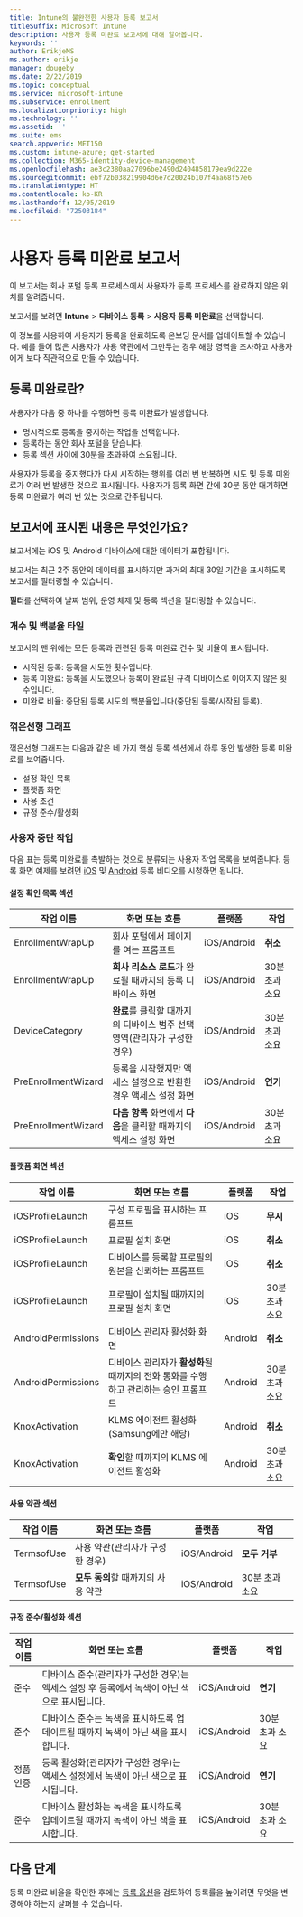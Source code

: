 ```yaml
---
title: Intune의 불완전한 사용자 등록 보고서
titleSuffix: Microsoft Intune
description: 사용자 등록 미완료 보고서에 대해 알아봅니다.
keywords: ''
author: ErikjeMS
ms.author: erikje
manager: dougeby
ms.date: 2/22/2019
ms.topic: conceptual
ms.service: microsoft-intune
ms.subservice: enrollment
ms.localizationpriority: high
ms.technology: ''
ms.assetid: ''
ms.suite: ems
search.appverid: MET150
ms.custom: intune-azure; get-started
ms.collection: M365-identity-device-management
ms.openlocfilehash: ae3c2380aa27096be2490d2404858179ea9d222e
ms.sourcegitcommit: ebf72b038219904d6e7d20024b107f4aa68f57e6
ms.translationtype: HT
ms.contentlocale: ko-KR
ms.lasthandoff: 12/05/2019
ms.locfileid: "72503184"
---
```

# <a name="incomplete-user-enrollments-report"></a>사용자 등록 미완료 보고서

이 보고서는 회사 포털 등록 프로세스에서 사용자가 등록 프로세스를 완료하지 않은 위치를 알려줍니다.

보고서를 보려면 **Intune** > **디바이스 등록** > **사용자 등록 미완료**을 선택합니다.

이 정보를 사용하여 사용자가 등록을 완료하도록 온보딩 문서를 업데이트할 수 있습니다. 예를 들어 많은 사용자가 사용 약관에서 그만두는 경우 해당 영역을 조사하고 사용자에게 보다 직관적으로 만들 수 있습니다.

## <a name="what-is-an-incomplete-enrollment"></a>등록 미완료란?

사용자가 다음 중 하나를 수행하면 등록 미완료가 발생합니다.

- 명시적으로 등록을 중지하는 작업을 선택합니다.
- 등록하는 동안 회사 포털을 닫습니다.
- 등록 섹션 사이에 30분을 초과하여 소요됩니다.

사용자가 등록을 중지했다가 다시 시작하는 행위를 여러 번 반복하면 시도 및 등록 미완료가 여러 번 발생한 것으로 표시됩니다. 사용자가 등록 화면 간에 30분 동안 대기하면 등록 미완료가 여러 번 있는 것으로 간주됩니다.

## <a name="what-does-the-report-show"></a>보고서에 표시된 내용은 무엇인가요?

보고서에는 iOS 및 Android 디바이스에 대한 데이터가 포함됩니다.

보고서는 최근 2주 동안의 데이터를 표시하지만 과거의 최대 30일 기간을 표시하도록 보고서를 필터링할 수 있습니다.

**필터**를 선택하여 날짜 범위, 운영 체제 및 등록 섹션을 필터링할 수 있습니다.

### <a name="number-and-percentage-tiles"></a>개수 및 백분율 타일

보고서의 맨 위에는 모든 등록과 관련된 등록 미완료 건수 및 비율이 표시됩니다.

- 시작된 등록: 등록을 시도한 횟수입니다.
- 등록 미완료: 등록을 시도했으나 등록이 완료된 규격 디바이스로 이어지지 않은 횟수입니다.
- 미완료 비율: 중단된 등록 시도의 백분율입니다(중단된 등록/시작된 등록).

### <a name="line-graph"></a>꺾은선형 그래프

꺾은선형 그래프는 다음과 같은 네 가지 핵심 등록 섹션에서 하루 동안 발생한 등록 미완료를 보여줍니다.

- 설정 확인 목록
- 플랫폼 화면
- 사용 조건
- 규정 준수/활성화

### <a name="user-abandonment-actions"></a>사용자 중단 작업

다음 표는 등록 미완료를 촉발하는 것으로 분류되는 사용자 작업 목록을 보여줍니다. 등록 화면 예제를 보려면 [iOS](https://channel9.msdn.com/Series/IntuneEnrollment/iOS-Enrollment) 및 [Android](https://channel9.msdn.com/Series/IntuneEnrollment/Android-Enrollment) 등록 비디오를 시청하면 됩니다. 


#### <a name="setup-checklist-section"></a>설정 확인 목록 섹션

| 작업 이름 | 화면 또는 흐름 | 플랫폼 | 작업 |
| ---- |---- |---- |---- |
| EnrollmentWrapUp | 회사 포털에서 페이지를 여는 프롬프트 | iOS/Android | **취소** |
| EnrollmentWrapUp | **회사 리소스 로드**가 완료될 때까지의 등록 디바이스 화면 | iOS/Android | 30분 초과 소요 |
| DeviceCategory | **완료**를 클릭할 때까지의 디바이스 범주 선택 영역(관리자가 구성한 경우) | iOS/Android | 30분 초과 소요 |
| PreEnrollmentWizard | 등록을 시작했지만 액세스 설정으로 반환한 경우 액세스 설정 화면 | iOS/Android| **연기** |
| PreEnrollmentWizard | **다음 항목** 화면에서 **다음**을 클릭할 때까지의 액세스 설정 화면 | iOS/Android | 30분 초과 소요 |

#### <a name="platform-screens-section"></a>플랫폼 화면 섹션

| 작업 이름 | 화면 또는 흐름 | 플랫폼 | 작업 |
| ---- |---- |---- |---- |
| iOSProfileLaunch | 구성 프로필을 표시하는 프롬프트 | iOS | **무시** |
| iOSProfileLaunch | 프로필 설치 화면 | iOS | **취소** |
| iOSProfileLaunch | 디바이스를 등록할 프로필의 원본을 신뢰하는 프롬프트 | iOS | **취소** |
| iOSProfileLaunch | 프로필이 설치될 때까지의 프로필 설치 화면 | iOS | 30분 초과 소요 |
| AndroidPermissions | 디바이스 관리자 활성화 화면 | Android | **취소** |
| AndroidPermissions | 디바이스 관리자가 **활성화**될 때까지의 전화 통화를 수행하고 관리하는 승인 프롬프트 | Android | 30분 초과 소요 |
| KnoxActivation | KLMS 에이전트 활성화(Samsung에만 해당) | Android| **취소** |
| KnoxActivation | **확인**할 때까지의 KLMS 에이전트 활성화 | Android | 30분 초과 소요|

#### <a name="terms-of-use-section"></a>사용 약관 섹션

| 작업 이름 | 화면 또는 흐름 | 플랫폼 | 작업 |
| ---- |---- |---- |---- |
| TermsofUse | 사용 약관(관리자가 구성한 경우) | iOS/Android | **모두 거부** |
| TermsofUse | **모두 동의**할 때까지의 사용 약관 | iOS/Android | 30분 초과 소요 |

#### <a name="complianceactivation-section"></a>규정 준수/활성화 섹션

| 작업 이름 | 화면 또는 흐름 | 플랫폼 | 작업 |
| ---- |---- |---- |---- |
| 준수 | 디바이스 준수(관리자가 구성한 경우)는 액세스 설정 후 등록에서 녹색이 아닌 색으로 표시됩니다.| iOS/Android | **연기** |
| 준수 | 디바이스 준수는 녹색을 표시하도록 업데이트될 때까지 녹색이 아닌 색을 표시합니다. | iOS/Android | 30분 초과 소요 |
| 정품 인증 | 등록 활성화(관리자가 구성한 경우)는 액세스 설정에서 녹색이 아닌 색으로 표시됩니다. | iOS/Android | **연기** |
| 준수 | 디바이스 활성화는 녹색을 표시하도록 업데이트될 때까지 녹색이 아닌 색을 표시합니다. | iOS/Android | 30분 초과 소요 |

## <a name="next-steps"></a>다음 단계

등록 미완료 비율을 확인한 후에는 [등록 옵션](enrollment-options.md)을 검토하여 등록률을 높이려면 무엇을 변경해야 하는지 살펴볼 수 있습니다.
